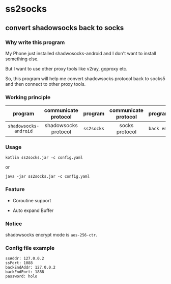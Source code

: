 # ss2socks
## convert shadowsocks back to socks

### Why write this program
My Phone just installed shadwosocks-android and I don't want to install something else.

But I want to use other proxy tools like v2ray, goproxy etc.

So, this program will help me convert shadowsocks protocol back to socks5 and then connect to other proxy tools.

### Working principle
|program|communicate protocol|program|communicate protocol|program|
|:-:|:-:|:-:|:-:|:-:|
|`shadowsocks-android`|shadowsocks protocol|`ss2socks`|socks protocol|`back end`|

### Usage
`kotlin ss2socks.jar -c config.yaml`

or

`java -jar ss2socks.jar -c config.yaml`

### Feature
- Coroutine support

- Auto expand Buffer

### Notice
shadowsocks encrypt mode is `aes-256-ctr`.

### Config file example
```
ssAddr: 127.0.0.2
ssPort: 1088
backEndAddr: 127.0.0.2
backEndPort: 1888
password: holo
```
